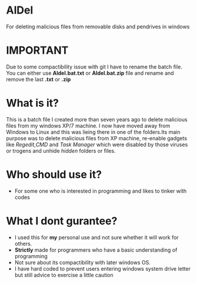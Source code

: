 # AlDel
For deleting malicious files from removable disks and pendrives in windows

# IMPORTANT
Due to some compactibility issue with git I have to rename the batch file. You can either use **Aldel.bat.txt** or **Aldel.bat.zip** file and rename and remove the last **.txt** or **.zip**
# What is it?
This is a batch file I created more than seven years ago to delete malicious files from my windows XP/7 machine. I now have moved away from Windows to Linux and this was lieing there in one of the folders.Its main purpose was to delete malicious files from XP machine, re-enable gadgets like *Regedit*,*CMD* and *Task Manager* which were disabled by those viruses or trogens and unhide *hidden* folders or files. 

# Who should use it?
- For some one who is interested in programming and likes to tinker with codes

# What I dont gurantee?
- I used this for **my** personal use and not sure whether it will work for others.
- **Strictly** made for programmers who have a basic understanding of programming
- Not sure about its compactibility with later windows OS.
- I have hard coded to prevent users entering windows system drive letter but still advice to exercise a little caution


